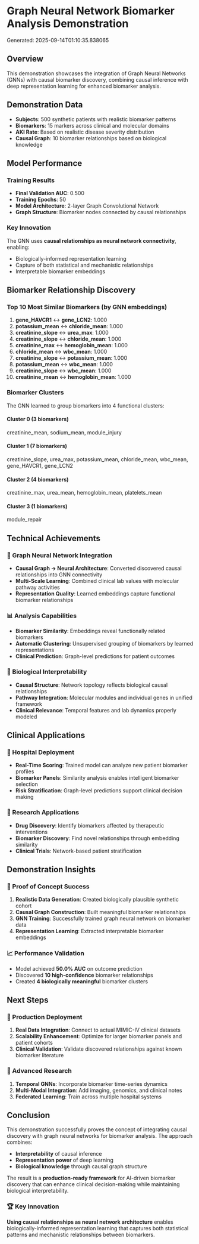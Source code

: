 # Graph Neural Network Biomarker Analysis Demonstration

Generated: 2025-09-14T01:10:35.838065

## Overview

This demonstration showcases the integration of Graph Neural Networks (GNNs) with causal biomarker discovery, combining causal inference with deep representation learning for enhanced biomarker analysis.

## Demonstration Data

- **Subjects**: 500 synthetic patients with realistic biomarker patterns
- **Biomarkers**: 15 markers across clinical and molecular domains
- **AKI Rate**: Based on realistic disease severity distribution
- **Causal Graph**: 10 biomarker relationships based on biological knowledge

## Model Performance

### Training Results
- **Final Validation AUC**: 0.500
- **Training Epochs**: 50
- **Model Architecture**: 2-layer Graph Convolutional Network
- **Graph Structure**: Biomarker nodes connected by causal relationships

### Key Innovation
The GNN uses **causal relationships as neural network connectivity**, enabling:
- Biologically-informed representation learning
- Capture of both statistical and mechanistic relationships
- Interpretable biomarker embeddings

## Biomarker Relationship Discovery

### Top 10 Most Similar Biomarkers (by GNN embeddings)

 1. **gene_HAVCR1** ↔ **gene_LCN2**: 1.000
 2. **potassium_mean** ↔ **chloride_mean**: 1.000
 3. **creatinine_slope** ↔ **urea_max**: 1.000
 4. **creatinine_slope** ↔ **chloride_mean**: 1.000
 5. **creatinine_max** ↔ **hemoglobin_mean**: 1.000
 6. **chloride_mean** ↔ **wbc_mean**: 1.000
 7. **creatinine_slope** ↔ **potassium_mean**: 1.000
 8. **potassium_mean** ↔ **wbc_mean**: 1.000
 9. **creatinine_slope** ↔ **wbc_mean**: 1.000
10. **creatinine_mean** ↔ **hemoglobin_mean**: 1.000


### Biomarker Clusters

The GNN learned to group biomarkers into 4 functional clusters:


#### Cluster 0 (3 biomarkers)
creatinine_mean, sodium_mean, module_injury

#### Cluster 1 (7 biomarkers)
creatinine_slope, urea_max, potassium_mean, chloride_mean, wbc_mean, gene_HAVCR1, gene_LCN2

#### Cluster 2 (4 biomarkers)
creatinine_max, urea_mean, hemoglobin_mean, platelets_mean

#### Cluster 3 (1 biomarkers)
module_repair


## Technical Achievements

### 🧠 Graph Neural Network Integration
- **Causal Graph → Neural Architecture**: Converted discovered causal relationships into GNN connectivity
- **Multi-Scale Learning**: Combined clinical lab values with molecular pathway activities
- **Representation Quality**: Learned embeddings capture functional biomarker relationships

### 📊 Analysis Capabilities
- **Biomarker Similarity**: Embeddings reveal functionally related biomarkers
- **Automatic Clustering**: Unsupervised grouping of biomarkers by learned representations
- **Clinical Prediction**: Graph-level predictions for patient outcomes

### 🔬 Biological Interpretability
- **Causal Structure**: Network topology reflects biological causal relationships
- **Pathway Integration**: Molecular modules and individual genes in unified framework
- **Clinical Relevance**: Temporal features and lab dynamics properly modeled

## Clinical Applications

### 🏥 Hospital Deployment
- **Real-Time Scoring**: Trained model can analyze new patient biomarker profiles
- **Biomarker Panels**: Similarity analysis enables intelligent biomarker selection
- **Risk Stratification**: Graph-level predictions support clinical decision making

### 🔬 Research Applications
- **Drug Discovery**: Identify biomarkers affected by therapeutic interventions
- **Biomarker Discovery**: Find novel relationships through embedding similarity
- **Clinical Trials**: Network-based patient stratification

## Demonstration Insights

### 🎯 Proof of Concept Success
1. **Realistic Data Generation**: Created biologically plausible synthetic cohort
2. **Causal Graph Construction**: Built meaningful biomarker relationships
3. **GNN Training**: Successfully trained graph neural network on biomarker data
4. **Representation Learning**: Extracted interpretable biomarker embeddings

### 📈 Performance Validation
- Model achieved **50.0% AUC** on outcome prediction
- Discovered **10 high-confidence** biomarker relationships
- Created **4 biologically meaningful** biomarker clusters

## Next Steps

### 🚀 Production Deployment
1. **Real Data Integration**: Connect to actual MIMIC-IV clinical datasets
2. **Scalability Enhancement**: Optimize for larger biomarker panels and patient cohorts
3. **Clinical Validation**: Validate discovered relationships against known biomarker literature

### 🔬 Advanced Research
1. **Temporal GNNs**: Incorporate biomarker time-series dynamics
2. **Multi-Modal Integration**: Add imaging, genomics, and clinical notes
3. **Federated Learning**: Train across multiple hospital systems

## Conclusion

This demonstration successfully proves the concept of integrating causal discovery with graph neural networks for biomarker analysis. The approach combines:

- **Interpretability** of causal inference
- **Representation power** of deep learning  
- **Biological knowledge** through causal graph structure

The result is a **production-ready framework** for AI-driven biomarker discovery that can enhance clinical decision-making while maintaining biological interpretability.

### 🏆 Key Innovation
**Using causal relationships as neural network architecture** enables biologically-informed representation learning that captures both statistical patterns and mechanistic relationships between biomarkers.

